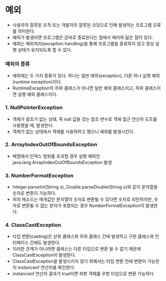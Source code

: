 # 예외

* 사용자의 잘못된 조작 또는 개발자의 잘못된 코딩으로 인해 발생하는 프로그램 오류를 의미한다.
* 예외가 발생되면 프로그램은 곧바로 종료된다는 점에서 에러와 닮은 점이 있다. 
* 예외는 예외처리(exception handling)을 통해 프로그램을 종료하지 않고 정상 실행 상태가 유지되도록 할 수 있다.

### 예외의 종류

* 예외에는 두 가지 종류가 있다. 하나는 일반 예외(exception), 다른 하나 실행 예외(runtime exception)이다.
* RuntimeException의 하위 클래스가 아니면 일반 예외 클래스이고, 하위 클래스이면 실행 예외 클래스이다.

### 1. NullPointerException

* 객체가 참조가 없는 상태, 즉 null 값을 갖는 참조 변수로 객체 접근 연산자 도트를 사용했을 때, 발생한다.
* 객체가 없는 상태에서 객체를 사용하려고 했으니 예외를 발생시킨다.

### 2. ArrayIndexOutOfBoundsException

* 배열에서 인덱스 범위를 초과할 경우 실행 예외인 java.lang.ArrayIndexOutOfBoundsException 발생

### 3. NumberFormatException

* Integer.parseInt(String s), Double.parseDouble(String s)와 같이 문자열을 숫자로 변환이 가능하다.
* 위의 메소드는 매개값인 문자열이 숫자로 변환될 수 있다면 숫자로 리턴하지만, 숫자로 변환될 수 없는 문자가 포함되는 경우 NumberFormatException이 발생한다.

### 4. ClassCastException

* 타입 변환(casting)은 상위 클래스와 하위 클래스 간에 발생하고 구현 클래스와 인터페이스 간에도 발생한다.
* 이러한 관계가 아니라면 클래스는 다른 타입으로 변환 될 수 없기 때문에 ClassCastException이 발생한다.
* ClassCastException을 발생시키지 않기 위해서는 타입 변환 전에 변환이 가능한지 instanceof 연산자를 확인한다.
* instanceof 연산의 결과가 true이면 좌항 객체를 우항 타입으로 변환 가능하다. 
